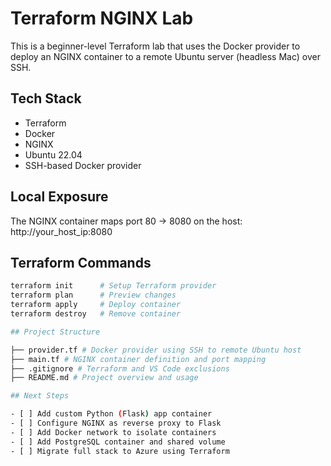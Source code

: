 # Terraform NGINX Lab

This is a beginner-level Terraform lab that uses the Docker provider to deploy an NGINX container to a remote Ubuntu server (headless Mac) over SSH.

## Tech Stack

- Terraform
- Docker
- NGINX
- Ubuntu 22.04
- SSH-based Docker provider

## Local Exposure

The NGINX container maps port 80 → 8080 on the host: http://your_host_ip:8080

## Terraform Commands

```bash
terraform init      # Setup Terraform provider
terraform plan      # Preview changes
terraform apply     # Deploy container
terraform destroy   # Remove container

## Project Structure

├── provider.tf # Docker provider using SSH to remote Ubuntu host
├── main.tf # NGINX container definition and port mapping
├── .gitignore # Terraform and VS Code exclusions
├── README.md # Project overview and usage

## Next Steps

- [ ] Add custom Python (Flask) app container
- [ ] Configure NGINX as reverse proxy to Flask
- [ ] Add Docker network to isolate containers
- [ ] Add PostgreSQL container and shared volume
- [ ] Migrate full stack to Azure using Terraform

